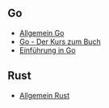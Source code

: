 ## Go
* [Allgemein Go](https://www.tutorialspoint.com/go/index.htm)
* [Go - Der Kurs zum Buch](https://www.udemy.com/course/go-der-kurs-zum-buch/)
* [Einführung in Go](https://www.udemy.com/course/einfuhrung-in-go/)

## Rust 
* [Allgemein Rust](https://www.tutorialspoint.com/rust)

